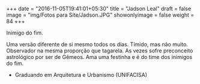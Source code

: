 +++
date = "2016-11-05T19:41:01+05:30"
title = "Jadson Leal"
draft = false
image = "img/Fotos para Site/Jadson.JPG"
showonlyimage = false
weight = 84
+++

Inimigo do fim.

<!--more-->

Uma versão diferente de si mesmo todos os dias. Tímido, mas não muito. Observador na mesma proporção que tagarela. As vezes sofre preconceito astrológico por ser de Gêmeos. Ama uma festinha e é do time dos inimigos do fim.

* Graduando em Arquitetura e Urbanismo (UNIFACISA)
